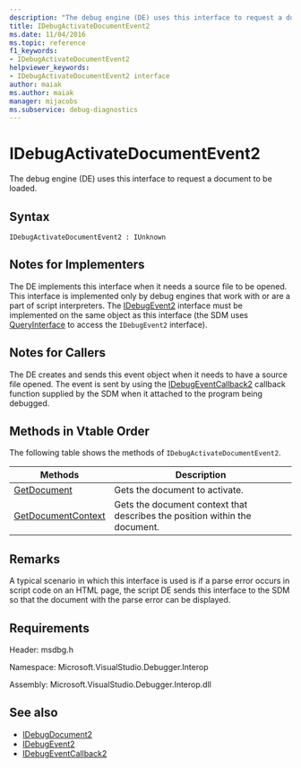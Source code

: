 ```yaml
---
description: "The debug engine (DE) uses this interface to request a document to be loaded."
title: IDebugActivateDocumentEvent2
ms.date: 11/04/2016
ms.topic: reference
f1_keywords:
- IDebugActivateDocumentEvent2
helpviewer_keywords:
- IDebugActivateDocumentEvent2 interface
author: maiak
ms.author: maiak
manager: mijacobs
ms.subservice: debug-diagnostics
---
```

# IDebugActivateDocumentEvent2

The debug engine (DE) uses this interface to request a document to be loaded.

## Syntax

```
IDebugActivateDocumentEvent2 : IUnknown
```

## Notes for Implementers
 The DE implements this interface when it needs a source file to be opened. This interface is implemented only by debug engines that work with or are a part of script interpreters. The [IDebugEvent2](../../../extensibility/debugger/reference/idebugevent2.md) interface must be implemented on the same object as this interface (the SDM uses [QueryInterface](/cpp/atl/queryinterface) to access the `IDebugEvent2` interface).

## Notes for Callers
 The DE creates and sends this event object when it needs to have a source file opened. The event is sent by using the [IDebugEventCallback2](../../../extensibility/debugger/reference/idebugeventcallback2.md) callback function supplied by the SDM when it attached to the program being debugged.

## Methods in Vtable Order
 The following table shows the methods of `IDebugActivateDocumentEvent2`.

|Methods|Description|
|-------------|-----------------|
|[GetDocument](../../../extensibility/debugger/reference/idebugactivatedocumentevent2-getdocument.md)|Gets the document to activate.|
|[GetDocumentContext](../../../extensibility/debugger/reference/idebugactivatedocumentevent2-getdocumentcontext.md)|Gets the document context that describes the position within the document.|

## Remarks
 A typical scenario in which this interface is used is if a parse error occurs in script code on an HTML page, the script DE sends this interface to the SDM so that the document with the parse error can be displayed.

## Requirements
 Header: msdbg.h

 Namespace: Microsoft.VisualStudio.Debugger.Interop

 Assembly: Microsoft.VisualStudio.Debugger.Interop.dll

## See also
- [IDebugDocument2](../../../extensibility/debugger/reference/idebugdocument2.md)
- [IDebugEvent2](../../../extensibility/debugger/reference/idebugevent2.md)
- [IDebugEventCallback2](../../../extensibility/debugger/reference/idebugeventcallback2.md)
